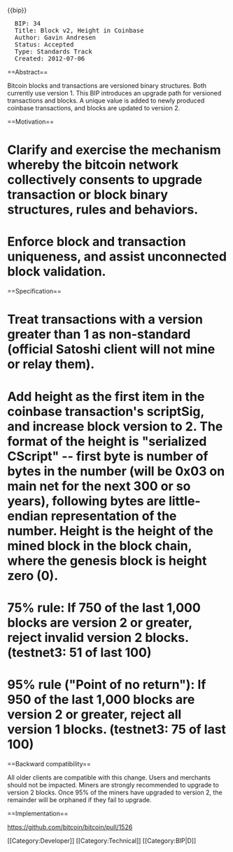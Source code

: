 {{bip}}

<pre>
  BIP: 34
  Title: Block v2, Height in Coinbase
  Author: Gavin Andresen <gavinandresen@gmail.com>
  Status: Accepted
  Type: Standards Track
  Created: 2012-07-06
</pre>

==Abstract==

Bitcoin blocks and transactions are versioned binary structures. Both currently use version 1. This BIP introduces an upgrade path for versioned transactions and blocks. A unique value is added to newly produced coinbase transactions, and blocks are updated to version 2.

==Motivation==

# Clarify and exercise the mechanism whereby the bitcoin network collectively consents to upgrade transaction or block binary structures, rules and behaviors.
# Enforce block and transaction uniqueness, and assist unconnected block validation.

==Specification==

# Treat transactions with a version greater than 1 as non-standard (official Satoshi client will not mine or relay them).
# Add height as the first item in the coinbase transaction's scriptSig, and increase block version to 2. The format of the height is "serialized CScript" -- first byte is number of bytes in the number (will be 0x03 on main net for the next 300 or so years), following bytes are little-endian representation of the number.  Height is the height of the mined block in the block chain, where the genesis block is height zero (0).
# 75% rule: If 750 of the last 1,000 blocks are version 2 or greater, reject invalid version 2 blocks. (testnet3: 51 of last 100)
# 95% rule ("Point of no return"): If 950 of the last 1,000 blocks are version 2 or greater, reject all version 1 blocks. (testnet3: 75 of last 100)

==Backward compatibility==

All older clients are compatible with this change. Users and merchants should not be impacted. Miners are strongly recommended to upgrade to version 2 blocks. Once 95% of the miners have upgraded to version 2, the remainder will be orphaned if they fail to upgrade.

==Implementation==

https://github.com/bitcoin/bitcoin/pull/1526

[[Category:Developer]]
[[Category:Technical]]
[[Category:BIP|D]]

